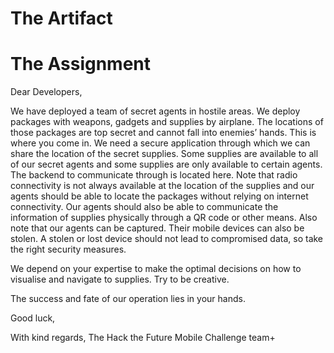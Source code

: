 # The Artifact

# The Assignment
Dear Developers,

We have deployed a team of secret agents in hostile areas. We deploy packages with weapons, gadgets and supplies by airplane. The locations of those packages are top secret and cannot fall into enemies’ hands. This is where you come in. We need a secure application through which we can share the location of the secret supplies. Some supplies are available to all of our secret agents and some supplies are only available to certain agents. The backend to communicate through is located here. Note that radio connectivity is not always available at the location of the supplies and our agents should be able to locate the packages without relying on internet connectivity. Our agents should also be able to communicate the information of supplies physically through a QR code or other means. Also note that our agents can be captured. Their mobile devices can also be stolen. A stolen or lost device should not lead to compromised data, so take the right security measures.

We depend on your expertise to make the optimal decisions on how to visualise and navigate to supplies. Try to be creative.

The success and fate of our operation lies in your hands.

Good luck,

With kind regards, 
The Hack the Future Mobile Challenge team+
